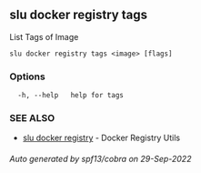 ## slu docker registry tags

List Tags of Image

```
slu docker registry tags <image> [flags]
```

### Options

```
  -h, --help   help for tags
```

### SEE ALSO

* [slu docker registry](slu_docker_registry.md)	 - Docker Registry Utils

###### Auto generated by spf13/cobra on 29-Sep-2022
